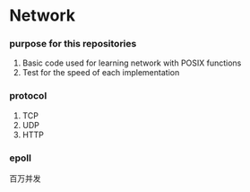 # Network
### purpose for this repositories
1. Basic code used for learning network with POSIX functions
2. Test for the speed of each implementation

### protocol
1. TCP
2. UDP
3. HTTP

### epoll

百万并发